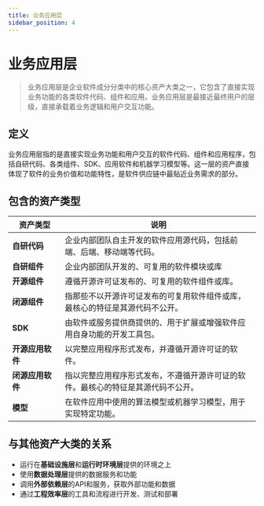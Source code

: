 ```yaml
---
title: 业务应用层
sidebar_position: 4
---
```



# 业务应用层

> 业务应用层是企业软件成分分类中的核心资产大类之一，它包含了直接实现业务功能的各类软件代码、组件和应用。业务应用层是最接近最终用户的层级，直接承载着业务逻辑和用户交互功能。

## <b>定义</b>

业务应用层指的是直接实现业务功能和用户交互的软件代码、组件和应用程序，包括自研代码、各类组件、SDK、应用软件和机器学习模型等。这一层的资产直接体现了软件的业务价值和功能特性，是软件供应链中最贴近业务需求的部分。

## <b>包含的资产类型</b>

<table header_row="1">
<colgroup>
<col width="142"/>
<col width="606"/>
</colgroup>
<thead>
<tr><th>资产类型</th><th>说明</th></tr>
</thead>
<tbody>
<tr><td><b>自研代码</b></td><td>企业内部团队自主开发的软件应用源代码，包括前端、后端、移动端等代码。</td></tr>
<tr><td><b>自研组件</b></td><td>企业内部团队开发的、可复用的软件模块或库</td></tr>
<tr><td><b>开源组件</b></td><td>遵循开源许可证发布的、可复用的软件组件或库。</td></tr>
<tr><td><b>闭源组件</b></td><td>指那些不以开源许可证发布的可复用软件组件或库，最核心的特征是其源代码不公开。</td></tr>
<tr><td><b>SDK</b></td><td>由软件或服务提供商提供的、用于扩展或增强软件应用自身功能的开发工具包。</td></tr>
<tr><td><b>开源应用软件</b></td><td>以完整应用程序形式发布，并遵循开源许可证的软件。</td></tr>
<tr><td><b>闭源应用软件</b></td><td>指以完整应用程序形式发布，不遵循开源许可证的软件。最核心的特征是其源代码不公开。</td></tr>
<tr><td><b>模型</b></td><td>在软件应用中使用的算法模型或机器学习模型，用于实现特定功能。</td></tr>
</tbody>
</table>

## <b>与其他资产大类的关系</b>

- 运行在<b>基础设施层</b>和<b>运行时环境层</b>提供的环境之上
- 使用<b>数据处理层</b>提供的数据服务和功能
- 调用<b>外部依赖层</b>的API和服务，获取外部功能和数据
- 通过<b>工程效率层</b>的工具和流程进行开发、测试和部署

